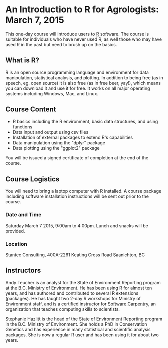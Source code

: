 # An Introduction to R for Agrologists: March 7, 2015

This one-day course will introduce users to [R](http://www.r-project.org/) software. The course is suitable for individuals who have never used R, as well those who may have used R in the past but need to brush up on the basics.

## What is R?

R is an open source programming language and environment for data manipulation, statistical analysis, and plotting. In addition to being free (as in speech, eg. open source) it is also free (as in free beer, yay!), which means you can download it and use it for free. It works on all major operating systems including Windows, Mac, and Linux.

## Course Content

- R basics including the R environment, basic data structures, and using functions
- Data input and output using csv files
- Installation of external packages to extend R's capabilities
- Data manipulation using the "dplyr" package
- Data plotting using the "ggplot2" package

You will be issued a signed certificate of completion at the end of the course.

## Course Logistics

You will need to bring a laptop computer with R installed. A course package including software installation instructions will be sent out prior to the course.

### Date and Time

Saturday March 7 2015, 9:00am to 4:00pm. Lunch and snacks will be provided.

### Location

Stantec Consulting, 400A-2261 Keating Cross Road Saanichton, BC

## Instructors

Andy Teucher is an analyst for the State of Environment Reporting program at the B.C. Ministry of Environment. He has been using R for almost ten years, and has authored and contributed to several R extensions (packages). He has taught two 2-day R workshops for Ministry of Environment staff, and is a certified instructor for [Software Carpentry](http://www.software-carpentry.org), an organization that teaches computing skills to scientists.

Stephanie Hazlitt is the head of the State of Environment Reporting program in the B.C. Ministry of Environment. She holds a PhD in Conservation Genetics and has experience in many statistical and scientific analysis packages. She is now a regular R user and has been using it for about two years.
